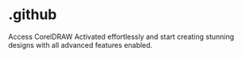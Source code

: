 # .github
Access CorelDRAW Activated effortlessly and start creating stunning designs with all advanced features enabled.

